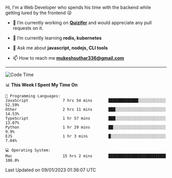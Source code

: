 Hi, I'm a Web Developer who spends his time with the backend while getting lured by the frontend 😜

- 🔭 I’m currently working on **[Quizifer](https://github.com/SutharMukesh/Quizifer/)** and would appreciate any pull requests on it.

- 🌱 I’m currently learning **redis, kubernetes**

- 💬 Ask me about **javascript, nodejs, CLI tools**

- 📫 How to reach me **mukeshsuthar336@gmail.com**

---
<!--START_SECTION:waka-->
![Code Time](http://img.shields.io/badge/Code%20Time-2%2C065%20hrs%2028%20mins-blue)

📊 **This Week I Spent My Time On** 

```text
💬 Programming Languages: 
JavaScript               7 hrs 54 mins       █████████████░░░░░░░░░░░░   52.59% 
Other                    2 hrs 11 mins       ███░░░░░░░░░░░░░░░░░░░░░░   14.53% 
TypeScript               1 hr 57 mins        ███░░░░░░░░░░░░░░░░░░░░░░   13.07% 
Python                   1 hr 29 mins        ██░░░░░░░░░░░░░░░░░░░░░░░   9.9% 
EJS                      1 hr 3 mins         █░░░░░░░░░░░░░░░░░░░░░░░░   7.04%

💻 Operating System: 
Mac                      15 hrs 2 mins       █████████████████████████   100.0%

```


 Last Updated on 09/01/2023 01:36:07 UTC
<!--END_SECTION:waka-->

